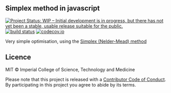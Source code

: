 ## Simplex method in javascript

[![Project Status: WIP – Initial development is in progress, but there has not yet been a stable, usable release suitable for the public.](https://www.repostatus.org/badges/latest/wip.svg)](https://www.repostatus.org/#wip)
[![build status](https://github.com/reside-ic/simplex-js/workflows/ci/badge.svg)](https://github.com/reside-ic/simplex-js/actions)
[![codecov.io](https://codecov.io/github/reside-ic/simplex-js/coverage.svg?branch=master)](https://codecov.io/github/reside-ic/simplex-js?branch=master)

Very simple optimisation, using the [Simplex (Nelder-Mead) method](https://en.wikipedia.org/wiki/Nelder%E2%80%93Mead_method)

## Licence

MIT © Imperial College of Science, Technology and Medicine

Please note that this project is released with a [Contributor Code of Conduct](CONDUCT.md). By participating in this project you agree to abide by its terms.
